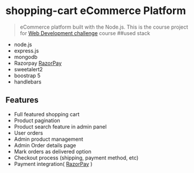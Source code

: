 ﻿# shopping-cart eCommerce Platform

> eCommerce platform built with the Node.js.
This is the course project for [Web Development challenge](https://youtube.com/playlist?list=PLY-ecO2csVHd8R8sg-4vhN2BzZQLxIZO9) course
##used stack
- node.js
- express.js
- mongodb
- Razorpay [RazorPay](https://rzp.io/i/eYH3SKEW)
- sweetalert2
- boostrap 5
- handlebars
## Features

- Full featured shopping cart
- Product pagination
- Product search feature in admin panel
- User  orders
- Admin product management
- Admin Order details page
- Mark orders as delivered option
- Checkout process (shipping, payment method, etc)
- Payment integration( [RazorPay](https://rzp.io/i/eYH3SKEW) )



